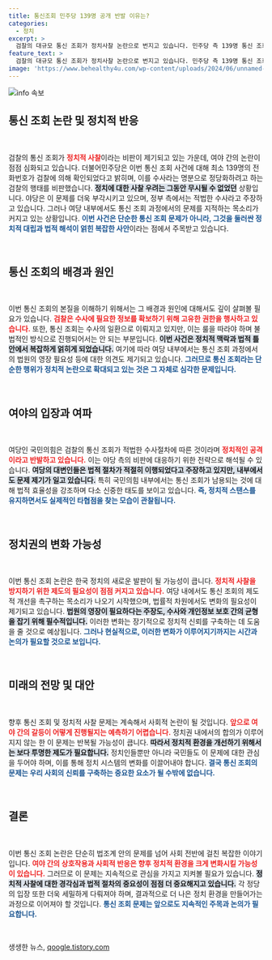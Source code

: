 ```yaml
---
title: 통신조회 민주당 139명 공개 반발 이유는?
categories:
  - 정치
excerpt: >
  검찰의 대규모 통신 조회가 정치사찰 논란으로 번지고 있습니다. 민주당 측 139명 통신 조회 사실이 확인되며, 여야 간 격렬한 공방이 이어지는 상황! 과연 이 사건이 정치권에 미칠 영향은? 클릭해 판단해보세요!
feature_text: >
  검찰의 대규모 통신 조회가 정치사찰 논란으로 번지고 있습니다. 민주당 측 139명 통신 조회 사실이 확인되며, 여야 간 격렬한 공방이 이어지는 상황! 과연 이 사건이 정치권에 미칠 영향은? 클릭해 판단해보세요!
image: 'https://www.behealthy4u.com/wp-content/uploads/2024/06/unnamed-file.png'
---
```


<p><img src="https://www.behealthy4u.com/wp-content/uploads/2024/06/unnamed-file.png" alt="info 속보" /></p>

<h2 data-ke-size="size26">통신 조회 논란 및 정치적 반응</h2>

<p data-ke-size="size16">&nbsp;</p>

<p>검찰의 통신 조회가 <b><span style="color: #ee2323;">정치적 사찰</span></b>이라는 비판이 제기되고 있는 가운데, 여야 간의 논란이 점점 심화되고 있습니다. 더불어민주당은 이번 통신 조회 사건에 대해 최소 139명의 전화번호가 검찰에 의해 확인되었다고 밝히며, 이를 수사라는 명분으로 정당화하려고 하는 검찰의 행태를 비판했습니다. <b><span style="background-color: #21538527;">정치에 대한 사찰 우려는 그동안 무시될 수 없었던</span></b> 상황입니다. 야당은 이 문제를 더욱 부각시키고 있으며, 정부 측에서는 적법한 수사라고 주장하고 있습니다. 그러나 여당 내부에서도 통신 조회 과정에서의 문제를 지적하는 목소리가 커지고 있는 상황입니다. <b><span style="color: #1a5490;">이번 사건은 단순한 통신 조회 문제가 아니라, 그것을 둘러싼 정치적 대립과 법적 해석이 얽힌 복잡한 사안</span></b>이라는 점에서 주목받고 있습니다.</p>

<p data-ke-size="size16">&nbsp;</p>

<h2 data-ke-size="size26">통신 조회의 배경과 원인</h2>

<p data-ke-size="size16">&nbsp;</p>

<p>이번 통신 조회의 본질을 이해하기 위해서는 그 배경과 원인에 대해서도 깊이 살펴볼 필요가 있습니다. <b><span style="color: #ee2323;">검찰은 수사에 필요한 정보를 확보하기 위해 고유한 권한을 행사하고 있습니다.</span></b> 또한, 통신 조회는 수사의 일환으로 이뤄지고 있지만, 이는 룰을 따라야 하며 불법적인 방식으로 진행되어서는 안 되는 부분입니다. <b><span style="background-color: #21538527;">이번 사건은 정치적 맥락과 법적 틀 안에서 복잡하게 얽히게 되었습니다.</span></b> 여기에 따라 여당 내부에서는 통신 조회 과정에서의 법원의 영장 필요성 등에 대한 의견도 제기되고 있습니다. <b><span style="color: #1a5490;">그러므로 통신 조회라는 단순한 행위가 정치적 논란으로 확대되고 있는 것은 그 자체로 심각한 문제입니다.</span></b></p>

<p data-ke-size="size16">&nbsp;</p>

<h2 data-ke-size="size26">여야의 입장과 여파</h2>

<p data-ke-size="size16">&nbsp;</p>

<p>여당인 국민의힘은 검찰의 통신 조회가 적법한 수사절차에 따른 것이라며 <b><span style="color: #ee2323;">정치적인 공격이라고 반발하고 있습니다.</span></b> 이는 야당 측의 비판에 대응하기 위한 전략으로 해석될 수 있습니다. <b><span style="background-color: #21538527;">여당의 대변인들은 법적 절차가 적절히 이행되었다고 주장하고 있지만, 내부에서도 문제 제기가 일고 있습니다.</span></b> 특히 국민의힘 내부에서는 통신 조회가 남용되는 것에 대해 법적 효율성을 강조하며 다소 신중한 태도를 보이고 있습니다. <b><span style="color: #1a5490;">즉, 정치적 스탠스를 유지하면서도 실제적인 타협점을 찾는 모습이 관찰됩니다.</span></b></p>

<p data-ke-size="size16">&nbsp;</p>

<h2 data-ke-size="size26">정치권의 변화 가능성</h2>

<p data-ke-size="size16">&nbsp;</p>

<p>이번 통신 조회 논란은 한국 정치의 새로운 발판이 될 가능성이 큽니다. <b><span style="color: #ee2323;">정치적 사찰을 방지하기 위한 제도의 필요성이 점점 커지고 있습니다.</span></b> 여당 내에서도 통신 조회의 제도적 개선을 촉구하는 목소리가 나오기 시작했으며, 법률적 차원에서도 변화의 필요성이 제기되고 있습니다. <b><span style="background-color: #21538527;">법원의 영장이 필요하다는 주장도, 수사와 개인정보 보호 간의 균형을 잡기 위해 필수적입니다.</span></b> 이러한 변화는 장기적으로 정치적 신뢰를 구축하는 데 도움을 줄 것으로 예상됩니다. <b><span style="color: #1a5490;">그러나 현실적으로, 이러한 변화가 이루어지기까지는 시간과 논의가 필요할 것으로 보입니다.</span></b></p>

<p data-ke-size="size16">&nbsp;</p>

<h2 data-ke-size="size26">미래의 전망 및 대안</h2>

<p data-ke-size="size16">&nbsp;</p>

<p>향후 통신 조회 및 정치적 사찰 문제는 계속해서 사회적 논란이 될 것입니다. <b><span style="color: #ee2323;">앞으로 여야 간의 갈등이 어떻게 진행될지는 예측하기 어렵습니다.</span></b> 정치권 내에서의 합의가 이루어지지 않는 한 이 문제는 반복될 가능성이 큽니다. <b><span style="background-color: #21538527;">따라서 정치적 환경을 개선하기 위해서는 보다 투명한 제도가 필요합니다.</span></b> 정치인들뿐만 아니라 국민들도 이 문제에 대한 관심을 두어야 하며, 이를 통해 정치 시스템의 변화를 이끌어내야 합니다. <b><span style="color: #1a5490;">결국 통신 조회의 문제는 우리 사회의 신뢰를 구축하는 중요한 요소가 될 수밖에 없습니다.</span></b></p>

<p data-ke-size="size16">&nbsp;</p>

<h2 data-ke-size="size26">결론</h2>

<p data-ke-size="size16">&nbsp;</p>

<p>이번 통신 조회 논란은 단순히 법조계 안의 문제를 넘어 사회 전반에 걸친 복잡한 이야기입니다. <b><span style="color: #ee2323;">여야 간의 상호작용과 사회적 반응은 향후 정치적 환경을 크게 변화시킬 가능성이 있습니다.</span></b> 그러므로 이 문제는 지속적으로 관심을 가지고 지켜볼 필요가 있습니다. <b><span style="background-color: #21538527;">정치적 사찰에 대한 경각심과 법적 절차의 중요성이 점점 더 중요해지고 있습니다.</span></b> 각 정당의 입장 또한 더욱 세밀하게 다뤄져야 하며, 결과적으로 더 나은 정치 환경을 만들어가는 과정으로 이어져야 할 것입니다. <b><span style="color: #1a5490;">통신 조회 문제는 앞으로도 지속적인 주목과 논의가 필요합니다.</span></b></p>

<p data-ke-size="size16">&nbsp;</p>
생생한 뉴스, <a href="https://qoogle.tistory.com" rel="dofollow">qoogle.tistory.com</a>


